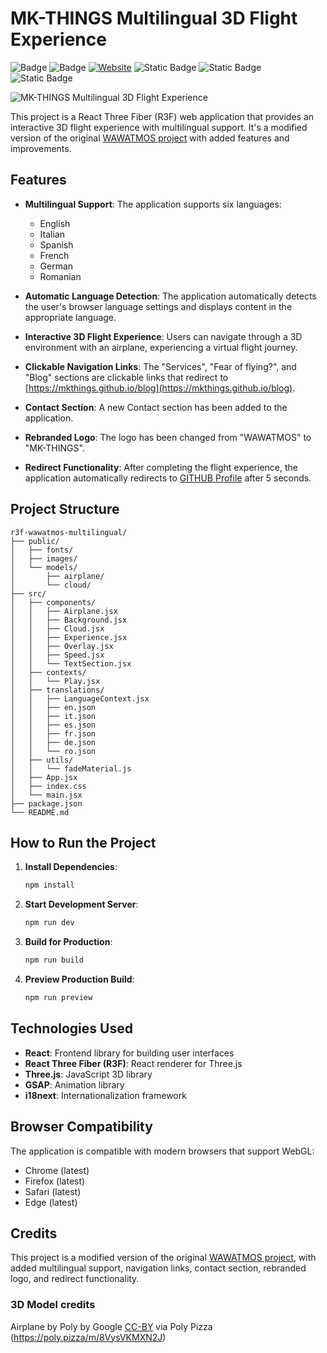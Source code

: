 # MK-THINGS Multilingual 3D Flight Experience
![Badge](https://hitscounter.dev/api/hit?url=https%3A%2F%2Fmultilanguage-flight.vercel.app%2F&label=Visitors&icon=display&color=%23198754) ![Badge](https://hitscounter.dev/api/hit?url=https%3A%2F%2Fgithub.com%2FMKTHINGS%2Fmultilanguage-flight&label=Project+Visits&icon=github&color=%23000000) [![Website](https://img.shields.io/website?url=https%3A%2F%2Fmultilanguage-flight.vercel.app)](https://multilanguage-flight.vercel.app) ![Static Badge](https://img.shields.io/badge/Content_and_concept_hours-5h-yellow) ![Static Badge](https://img.shields.io/badge/AI_hours-1h-orange) ![Static Badge](https://img.shields.io/badge/MKTHINGS_hours-4h-rebeccapurple)

![MK-THINGS Multilingual 3D Flight Experience](https://github.com/MKTHINGS/multilanguage-flight/blob/main/public/images/preview_low.gif?raw=true)

This project is a React Three Fiber (R3F) web application that provides an interactive 3D flight experience with multilingual support. It's a modified version of the original [WAWATMOS project](https://github.com/wass08/r3f-wawatmos-final) with added features and improvements.

## Features

- **Multilingual Support**: The application supports six languages:
  - English
  - Italian
  - Spanish
  - French
  - German
  - Romanian

- **Automatic Language Detection**: The application automatically detects the user's browser language settings and displays content in the appropriate language.

- **Interactive 3D Flight Experience**: Users can navigate through a 3D environment with an airplane, experiencing a virtual flight journey.

- **Clickable Navigation Links**: The "Services", "Fear of flying?", and "Blog" sections are clickable links that redirect to [https://mkthings.github.io/blog](https://mkthings.github.io/blog).

- **Contact Section**: A new Contact section has been added to the application.

- **Rebranded Logo**: The logo has been changed from "WAWATMOS" to "MK-THINGS".

- **Redirect Functionality**: After completing the flight experience, the application automatically redirects to [GITHUB Profile](https://github.com/mkthings) after 5 seconds.

## Project Structure

```
r3f-wawatmos-multilingual/
├── public/
│   ├── fonts/
│   ├── images/
│   └── models/
│       ├── airplane/
│       └── cloud/
├── src/
│   ├── components/
│   │   ├── Airplane.jsx
│   │   ├── Background.jsx
│   │   ├── Cloud.jsx
│   │   ├── Experience.jsx
│   │   ├── Overlay.jsx
│   │   ├── Speed.jsx
│   │   └── TextSection.jsx
│   ├── contexts/
│   │   └── Play.jsx
│   ├── translations/
│   │   ├── LanguageContext.jsx
│   │   ├── en.json
│   │   ├── it.json
│   │   ├── es.json
│   │   ├── fr.json
│   │   ├── de.json
│   │   └── ro.json
│   ├── utils/
│   │   └── fadeMaterial.js
│   ├── App.jsx
│   ├── index.css
│   └── main.jsx
├── package.json
└── README.md
```

## How to Run the Project

1. **Install Dependencies**:
   ```bash
   npm install
   ```

2. **Start Development Server**:
   ```bash
   npm run dev
   ```

3. **Build for Production**:
   ```bash
   npm run build
   ```

4. **Preview Production Build**:
   ```bash
   npm run preview
   ```

## Technologies Used

- **React**: Frontend library for building user interfaces
- **React Three Fiber (R3F)**: React renderer for Three.js
- **Three.js**: JavaScript 3D library
- **GSAP**: Animation library
- **i18next**: Internationalization framework

## Browser Compatibility

The application is compatible with modern browsers that support WebGL:
- Chrome (latest)
- Firefox (latest)
- Safari (latest)
- Edge (latest)

## Credits

This project is a modified version of the original [WAWATMOS project](https://github.com/wass08/r3f-wawatmos-final), with added multilingual support, navigation links, contact section, rebranded logo, and redirect functionality.

### 3D Model credits

Airplane by Poly by Google [CC-BY](https://creativecommons.org/licenses/by/3.0/) via Poly Pizza (https://poly.pizza/m/8VysVKMXN2J)